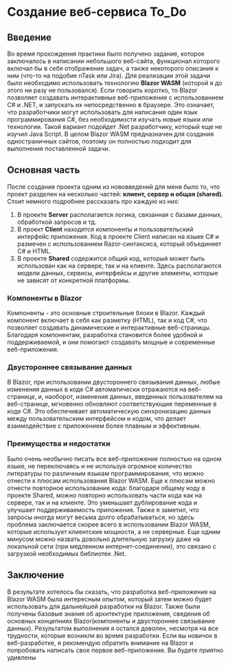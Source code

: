 # Создание веб-сервиса To_Do

## Введение

Во время прохождения практики было получено задание, которое заключалось в написании небольшого веб-сайта, функционал которого включал бы в себя отображение задач, а также некоторого описания к ним (что-то на подобие nTask или Jira). Для реализации этой задачи было необходимо использовать технологию **Blazor WASM** (которой я до этого ни разу не пользовался). Если говорить коротко, то Blazor позволяет создавать интерактивные веб-приложения с использованием C# и .NET, и запускать их непосредственно в браузере. Это означает, что разработчики могут использовать для написания один язык программирования C#, без необходимости изучать новые языки или технологии. Такой вариант подойдет .Net разработчику, который еще не изучил Java Script. В целом Blazor WASM предназначен для создания одностраничных сайтов, поэтому он полностью подходит для выполнения поставленной задачи.

## Основная часть

После создания проекта одним из нововведений для меня было то, что проект разделен на несколько частей: **клиент, сервер и общая (shared).** Стоит немного подробнее рассказать про каждую из них:
1.	В проекте **Server** располагается логика, связанная с базами данных, обработкой запросов и тд.
2.	В проект **Client** находятся компоненты и пользовательский интерфейс приложения. Код в проекте Client написан на языке C# и размечен с использованием Razor-синтаксиса, который объединяет C# и HTML.
3.	В проекте **Shared** содержится общий код, который может быть использован как на сервере, так и на клиенте. Здесь располагаются модели данных, сервисы, интерфейсы и другие элементы, которые не зависят от конкретной платформы.
### Компоненты в Blazor

Компоненты - это основные строительные блоки в Blazor. Каждый компонент включает в себя как разметку (HTML), так и код C#, что позволяет создавать динамические и интерактивные веб-страницы. Благодаря компонентам, разработка становится более удобной и поддерживаемой, и они помогают создавать мощные и современные веб-приложения.

### Двустороннее связывание данных

В Blazor, при использовании двустороннего связывания данных, любые изменения данных в коде C# автоматически отражаются на веб-странице, и, наоборот, изменения данных, введенных пользователем на веб-странице, мгновенно обновляют соответствующие переменные в коде C#. Это обеспечивает автоматическую синхронизацию данных между пользовательским интерфейсом и кодом, что делает взаимодействие с приложением более плавным и эффективным.

### Преимущества и недостатки

Было очень необычно писать все веб-приложение полностью на одном языке, не переключаясь и не используя огромное количество литературы по различным языкам программирования, что можно отнести к плюсам использования Blazor WASM.
Еще к плюсам можно отнести повторное использование кода: благодаря общему коду в проекте Shared, можно повторно использовать части кода как на сервере, так и на клиенте. Это уменьшает дублирование кода и улучшает поддерживаемость приложения.
Также я заметил, что запросы иногда могут весьма долго обрабатываться, но здесь проблема заключается скорее всего в использовании Blazor WASM, которые использует клиентские мощности, а не серверные.
Еще одним минусом можно назвать довольно длительную загрузку даже на локальной сети (при медленном интернет-соединении), это связано с загрузкой необходимых библиотек .Net.

## Заключение

В результате хотелось бы сказать, что разработка веб-приложения на Blazor WASM была интересным опытом, который затем можно будет использовать для дальнейшей разработки на Blazor. Также были получены базовые знания об архитектуре приложения, сведения об основных концепниях Blazor(компоненты и двустороннее связывание данных). Результатом выполнения я остался доволен, несмотря на все трудности, которые возникли во время разработки. Если вы новичок в веб-разработке, я рекомендую обратить внимание на Blazor и попробовать написать свое первое веб-приложение. Вы будете приятно удивлены 

